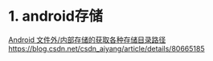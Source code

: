 # 1. android存储



[Android 文件外/内部存储的获取各种存储目录路径https://blog.csdn.net/csdn_aiyang/article/details/80665185](https://blog.csdn.net/csdn_aiyang/article/details/80665185)















